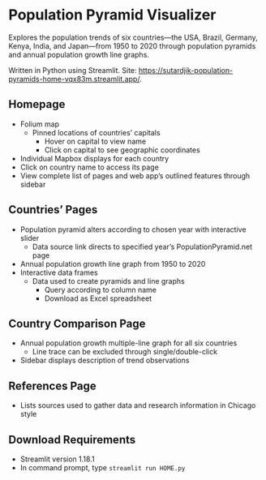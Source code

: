 # Population Pyramid Visualizer

Explores the population trends of six countries—the USA, Brazil, Germany, Kenya, India, and Japan—from 1950 to 2020 through population pyramids and annual population growth line graphs.

Written in Python using Streamlit. Site: https://sutardjik-population-pyramids-home-vqx83m.streamlit.app/.

## Homepage

- Folium map
  - Pinned locations of countries’ capitals
    - Hover on capital to view name
    - Click on capital to see geographic coordinates
- Individual Mapbox displays for each country
- Click on country name to access its page
- View complete list of pages and web app’s outlined features through sidebar

## Countries’ Pages

- Population pyramid alters according to chosen year with interactive slider
  - Data source link directs to specified year’s PopulationPyramid.net page
- Annual population growth line graph from 1950 to 2020
- Interactive data frames
  - Data used to create pyramids and line graphs
    - Query according to column name
    - Download as Excel spreadsheet

## Country Comparison Page

- Annual population growth multiple-line graph for all six countries
  - Line trace can be excluded through single/double-click
- Sidebar displays description of trend observations

## References Page

- Lists sources used to gather data and research information in Chicago style

## Download Requirements

- Streamlit version 1.18.1
- In command prompt, type `streamlit run HOME.py`
